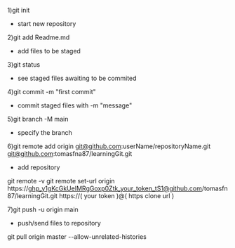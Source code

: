 1)git init
- start new repository

2)git add Readme.md 
- add files to be staged

3)git status 
- see staged files awaiting to be commited

4)git commit -m "first commit" 
- commit staged files with -m "message"

5)git branch -M main
- specify the branch

6)git remote add origin git@github.com:userName/repositoryName.git
                        git@github.com:tomasfna87/learningGit.git
- add repository

git remote -v
git remote set-url origin https://ghp_y1gKcGkUeIMRgGoxp0Ztk_your_token_tS1@github.com/tomasfn87/learningGit.git
                          https://(             your   token             )@( https clone url                  )

7)git push -u origin main
- push/send files to repository

git pull origin master --allow-unrelated-histories